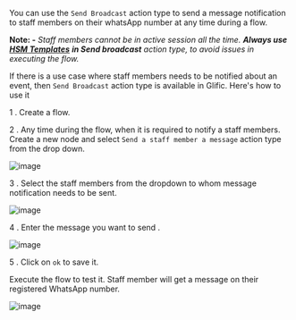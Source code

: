 You can use the `Send Broadcast` action type to send a message notification to staff members on their  whatsApp number at any time during a flow.

**Note: -** _Staff members cannot be in active session all the time._ **_Always use_** [**_HSM Templates_**](https://glific.slab.com/public/posts/afhp1px5) **_in Send broadcast_** _action type, to avoid issues in executing the flow._

If there is a use case where staff members needs to be notified about an event, then  `Send Broadcast` action type is available in Glific. Here&#39;s how to use it

1 .  Create a flow.

2 .  Any time during the flow, when it is required to notify a staff members. Create a new node and select `Send a staff member a message` action type from the drop down.

![image](https://user-images.githubusercontent.com/32592458/218255820-773adace-d230-490f-ab45-0812b916f986.png)



3 .  Select the staff members from the dropdown to whom message notification needs to be sent.

![image](https://user-images.githubusercontent.com/32592458/218255826-8a0ef2ad-3d63-4f48-8a6e-b5fb5040b615.png)


4 .  Enter the message you want to send .

![image](https://user-images.githubusercontent.com/32592458/218255832-cf0a70a3-2a8c-410d-86f9-8df1da0106b5.png)

5 .  Click on `ok` to save it.

Execute the flow to test it. Staff member will get a message on their registered WhatsApp number.

![image](https://user-images.githubusercontent.com/32592458/218255838-9e6ad9bb-4edb-473c-a566-cedb0bc3b935.png)
